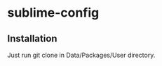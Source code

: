 sublime-config
==============

## Installation ##

Just run git clone in Data/Packages/User directory.
